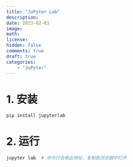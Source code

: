 ```yaml
---
title: "JuPyter Lab"
description: 
date: 2023-02-03
image: 
math: 
license: 
hidden: false
comments: true
draft: true
categories:
    - "JuPyter"
---
```



# 1. 安装
```bash
pip install jupyterlab
```


# 2. 运行
```bash
jupyter lab  # 命令行会输出地址，复制到浏览器中打开
```





